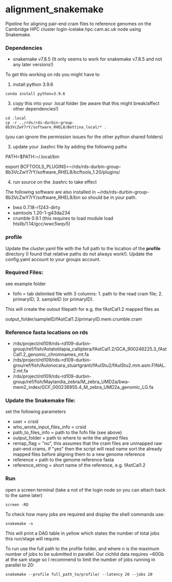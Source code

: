 # alignment_snakemake
Pipeline for aligning pair-end cram files to reference genomes on the Cambridge HPC cluster login-icelake.hpc.cam.ac.uk node using Snakemake.


### Dependencies
- snakemake v7.8.5  (It only seems to work for snakemake v7.8.5 and not any later versions!)

To get this working on rds you might have to
1. install python 3.9.6
```
conda install python=3.9.6
```
3. copy this into your .local folder (be aware that this might break/affect other dependencies!)
```
cd .local
cp -r ../rds/rds-durbin-group-8b3VcZwY7rY/software_RHEL8/Bettina_local/* .
```
(you can ignore the permission issues for the other python shared folders)

3. update your .bashrc file by adding the following paths

PATH=$PATH:~/.local/bin

export BCFTOOLS_PLUGINS=~/rds/rds-durbin-group-8b3VcZwY7rY/software_RHEL8/bcftools_1.20/plugins/

4. run source on the .bashrc to take effect

The following software are also installed in ~/rds/rds-durbin-group-8b3VcZwY7rY/software_RHEL8/bin so should be in your path.
- bwa 0.7.18-r1243-dirty
- samtools 1.20-1-g43da234
- crumble 0.9.1  (this requires to load module load htslib/1.14/gcc/wwc5wqv5)


### profile
Update the cluster.yaml file with the full path to the location of the **profile** directory (I found that relative paths do not always work!). Update the config.yaml account to your groups account.

### Required Files:
see example folder
- fofn = tab delimited file with 3 columns: 1. path to the read cram file; 2. primaryID; 3. sampleID (or primaryID).


This will create the outout filepath for e.g. the fAstCal1.2 mapped files as


output_folder/sampleID/fAstCal1.2/primaryID.mem.crumble.cram


### Reference fasta locations on rds
- /rds/project/rd109/rds-rd109-durbin-group/ref/fish/Astatotilapia_calliptera/fAstCal1.2/GCA_900246225.3_fAstCal1.2_genomic_chromnames_mt.fa
- /rds/project/rd109/rds-rd109-durbin-grou/ref/fish/Aulonocara_stuartgranti/fAulStu2/fAulStu2.mm.asm.FINAL.2.mt.fa
- /rds/project/rd109/rds-rd109-durbin-group/ref/fish/Maylandia_zebra/M_zebra_UMD2a/bwa-mem2_index/GCF_000238955.4_M_zebra_UMD2a_genomic_LG.fa

### Update the Snakemake file:
set the following parameters
- user = crsid
- who_wrote_input_files_info = crsid
- path_to_files_info = path to the fofn file (see above)
- output_folder = path to where to write the aligned files
- remap_flag = "no", this assumes that the cram files are unmapped raw pair-end crams, if "yes" then the script will read name sort the already mapped files before aligning them to a new genome reference
- reference = path to the genome reference fasta
- reference_string = short name of the reference, e.g. fAstCal1.2

### Run
open a screen terminal (take a not of the login node so you can attach back to the same later)
```
screen -RD
```

To check how many jobs are required and display the shell commands use:
 ```
snakemake -n
```
This will print a DAG table in yellow which states the number of total jobs this run/stage will require.


To run use the full path to the profile folder, and where n is the maximum number of jobs to be submitted in parallel. Our cichlid data requires ~60Gb at the sam stage so I recommend to limit the number of jobs running in parallel to 20:
```
snakemake --profile full_path_to/profile/ --latency 20 --jobs 20
```


